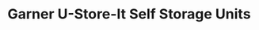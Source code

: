 ---
title: "Garner U-Store-It Self Storage Units"
url: /garner/garner-u-store-it-self-storage-units/
shop: Mieten
---